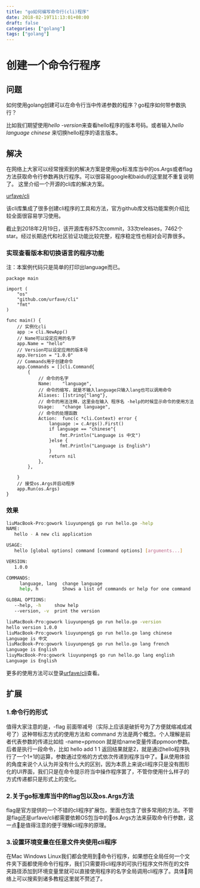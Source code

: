 ```yaml
---
title: "go如何编写命令行(cli)程序"
date: 2018-02-19T11:13:01+08:00
draft: false
categories: ["golang"]
tags: ["golang"]
---
```


# 创建一个命令行程序
## 问题
如何使用golang创建可以在命令行当中传递参数的程序？go程序如何带参数执行？

比如我们期望使用*hello -version*来查看hello程序的版本号码。或者输入*hello language chinese* 来切换hello程序的语言版本。

## 解决

在网络上大家可以经常搜索到的解决方案是使用go标准库当中的os.Args或者flag方法获取命令行参数再执行程序。可以很容易google和baidu的这里就不重复说明了。
这里介绍一个开源的cli库的解决方案。


[urfave/cli](https://github.com/urfave/cli)

该cli库集成了很多创建cli程序的工具和方法，官方github库文档功能案例介绍比较全面很容易学习使用。

截止到2018年2月19日，该开源库有875次commit，33次releases，7462个star。经过长期迭代和社区验证功能比较完整，程序稳定性也相对会可靠很多。

### 实现查看版本和切换语言的程序功能

注：本案例代码只是简单的打印出language而已。
```golang
package main

import (
    "os"
    "github.com/urfave/cli"
    "fmt"
)

func main() {
    // 实例化cli
    app := cli.NewApp()
    // Name可以设定应用的名字
    app.Name = "hello"
    // Version可以设定应用的版本号
    app.Version = "1.0.0"
    // Commands用于创建命令
    app.Commands = []cli.Command{
        {
            // 命令的名字
            Name:    "language",
            // 命令的缩写，就是不输入language只输入lang也可以调用命令
            Aliases: []string{"lang"},
            // 命令的用法注释，这里会在输入 程序名 -help的时候显示命令的使用方法
            Usage:   "change language",
            // 命令的处理函数
            Action:  func(c *cli.Context) error {
                language := c.Args().First()
                if language == "chinese"{
                    fmt.Println("Language is 中文")
                }else {
                    fmt.Println("Language is English")
                }
                return nil
            },
        },

    }
    // 接受os.Args并启动程序
    app.Run(os.Args)
}
```
### 效果
```bash
liuMacBook-Pro:gowork liuyunpeng$ go run hello.go -help
NAME:
   hello - A new cli application

USAGE:
   hello [global options] command [command options] [arguments...]

VERSION:
   1.0.0

COMMANDS:
     language, lang  change language
     help, h         Shows a list of commands or help for one command

GLOBAL OPTIONS:
   --help, -h     show help
   --version, -v  print the version

liuMacBook-Pro:gowork liuyunpeng$ go run hello.go -version
hello version 1.0.0
liuMacBook-Pro:gowork liuyunpeng$ go run hello.go lang chinese
Language is 中文
liuMacBook-Pro:gowork liuyunpeng$ go run hello.go lang french
Language is English
liuyMacBook-Pro:gowork liuyunpeng$ go run hello.go lang english
Language is English
```

更多的使用方法可以登录[urfave/cli](https://github.com/urfave/cli)查看。

## 扩展
### 1.命令行的形式

值得大家注意的是，-flag 前面带减号（实际上应该是破折号为了方便就缩减成减号了）这种带标志方式的使用方法和 command 方法是两个概念。个人理解是前者代表参数的传递比如给 -name=ppmoon 就是给name变量传递ppmoon参数。后者是执行一段命令，比如 hello add 1 1 返回结果就是2，就是通过hello程序执行了一个1+1的运算，参数通过空格的方式依次传递到程序当中了。从使用体验的角度来说个人认为并没有什么大的区别，因为本质上来说cli程序只是没有图形化的UI界面，我们只是在命令提示符当中操作程序罢了，不管你使用什么样子的方式传递都只是形式上的变化。

### 2.关于go标准库当中的flag包以及os.Args方法

flag是官方提供的一个不错的cli程序扩展包，里面也包含了很多常用的方法。不管是flag还是urfave/cli都需要依赖OS包当中的os.Args方法来获取命令行参数，这一点是值得注意的便于理解cli程序的原理。

### 3.设置环境变量在任意文件夹使用cli程序

在Mac Windows Linux我们都会使用到命令行程序，如果想在全局任何一个文件夹下面都使用命令行程序，我们只需要将cli程序的可执行程序文件所在的文件夹路径添加到环境变量里就可以直接使用程序的名字全局调用cli程序了。具体网络上可以搜索到诸多教程这里就不赘述了。
